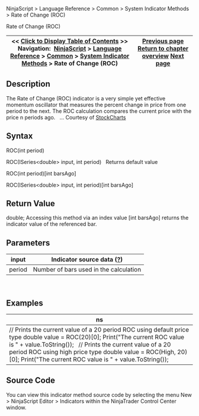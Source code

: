 ﻿
NinjaScript \> Language Reference \> Common \> System Indicator Methods \> Rate of Change (ROC)

Rate of Change (ROC)

| \<\< [Click to Display Table of Contents](rate_of_change_roc.md) \>\> **Navigation:**     [NinjaScript](ninjascript.md) \> [Language Reference](language_reference_wip.md) \> [Common](common.md) \> [System Indicator Methods](indicators.md) \> Rate of Change (ROC) | [Previous page](range_indicator_rind.md) [Return to chapter overview](indicators.md) [Next page](regression_channel.md) |
| --- | --- |
## Description
The Rate of Change (ROC) indicator is a very simple yet effective momentum oscillator that measures the percent change in price from one period to the next. The ROC calculation compares the current price with the price n periods ago.
 
... Courtesy of [StockCharts](http://stockcharts.com/education/IndicatorAnalysis/indic_ROC.md)

## Syntax
ROC(int period)  

ROC(ISeries\<double\> input, int period)
 
Returns default value  

ROC(int period)\[int barsAgo]  

ROC(ISeries\<double\> input, int period)\[int barsAgo]

## Return Value
double; Accessing this method via an index value \[int barsAgo] returns the indicator value of the referenced bar.

## Parameters

| input | Indicator source data ([?](valid_input_data_for_indicator.md)) |
| --- | --- |
| period | Number of bars used in the calculation |
 
## 
## Examples

| ns |
| --- |
| // Prints the current value of a 20 period ROC using default price type double value \= ROC(20)\[0]; Print("The current ROC value is " \+ value.ToString());   // Prints the current value of a 20 period ROC using high price type double value \= ROC(High, 20)\[0]; Print("The current ROC value is " \+ value.ToString()); |

## Source Code
You can view this indicator method source code by selecting the menu New \> NinjaScript Editor \> Indicators within the NinjaTrader Control Center window.
